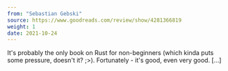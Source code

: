 ```yaml
---
from: "Sebastian Gebski"
source: https://www.goodreads.com/review/show/4281366819
weight: 1
date: 2021-10-24
---
```

It's probably the only book on Rust for non-beginners (which kinda puts some pressure, doesn't it? ;&gt;). Fortunately - it's good, even very good. [&hellip;]
